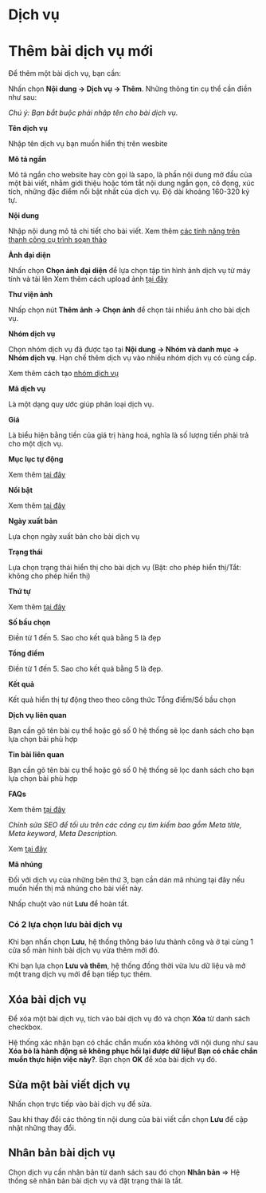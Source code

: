 # Dịch vụ
 
# Thêm bài dịch vụ mới

Để thêm một bài dịch vụ, bạn cần:

Nhấn chọn **Nội dung -> Dịch vụ -> Thêm**. Những thông tin cụ thể cần điền như sau:

_Chú ý: Bạn bắt buộc phải nhập tên cho bài dịch vụ._

**Tên dịch vụ**

Nhập tên dịch vụ bạn muốn hiển thị trên wesbite

**Mô tả ngắn**

Mô tả ngắn cho website hay còn gọi là sapo, là phần nội dung mở đầu của một bài viết, nhằm giới thiệu hoặc tóm tắt nội dung ngắn gọn, cô đọng, xúc tích, những đặc điểm nổi bật nhất của dịch vụ. Độ dài khoảng 160-320 ký tự.

**Nội dung**

Nhập nội dung mô tả chi tiết cho bài viết. Xem thêm [các tính năng trên thanh công cụ trình soạn thảo](https://mkmate.osd.vn/docs/common/tinymce)

**Ảnh đại diện**

Nhấn chọn **Chọn ảnh đại diện** để lựa chọn tập tin hình ảnh dịch vụ từ máy tính và tải lên
Xem thêm cách upload ảnh [tại đây](https://mkmate.osd.vn/docs/common/finder)

**Thư viện ảnh**

Nhấp chọn nút **Thêm ảnh -> Chọn ảnh** để chọn tải nhiều ảnh cho bài dịch vụ.

**Nhóm dịch vụ**

Chọn nhóm dịch vụ đã được tạo tại **Nội dung -> Nhóm và danh mục -> Nhóm dịch vụ**. Hạn chế thêm dịch vụ vào nhiều nhóm dịch vụ có cùng cấp.

Xem thêm cách tạo [nhóm dịch vụ](https://mkmate.osd.vn/docs/catalog/service_cat)

**Mã dịch vụ**

Là một dạng quy ước giúp phân loại dịch vụ.

**Giá**

Là biểu hiện bằng tiền của giá trị hàng hoá, nghĩa là số lượng tiền phải trả cho một dịch vụ.

**Mục lục tự động**

Xem thêm [tại đây](https://mkmate.osd.vn/docs/common/toc)

**Nổi bật**

Xem thêm [tại đây](https://mkmate.osd.vn/docs/common/logic)

**Ngày xuất bản**

Lựa chọn ngày xuất bản cho bài dịch vụ

**Trạng thái**

Lựa chọn trạng thái hiển thị cho bài dịch vụ (Bật: cho phép hiển thị/Tắt: không cho phép hiển thị)

**Thứ tự**

Xem thêm [tại đây](https://mkmate.osd.vn/docs/common/logic)

**Số bầu chọn**

Điền từ 1 đến 5. Sao cho kết quả bằng 5 là đẹp

**Tổng điểm** 

Điền từ 1 đến 5. Sao cho kết quả bằng 5 là đẹp.

**Kết quả** 

Kết quả hiển thị tự động theo theo công thức Tổng điểm/Số bầu chọn

**Dịch vụ liên quan**

Bạn cần gõ tên bài cụ thể hoặc gõ số 0 hệ thống sẽ lọc danh sách cho bạn lựa chọn bài phù hợp

**Tin bài liên quan**

Bạn cần gõ tên bài cụ thể hoặc gõ số 0 hệ thống sẽ lọc danh sách cho bạn lựa chọn bài phù hợp

**FAQs**

Xem thêm [tại đây](https://mkmate.osd.vn/docs/common/faqs)

_Chỉnh sửa SEO để tối ưu trên các công cụ tìm kiếm bao gồm Meta title, Meta keyword, Meta Description._

Xem [tại đây](https://mkmate.osd.vn/docs/seo/serp)

**Mã nhúng**

Đối với dịch vụ của những bên thứ 3, bạn cần dán mã nhúng tại đây nếu muốn hiển thị mã nhúng cho bài viết này.

Nhấp chuột vào nút **Lưu** để hoàn tất.

### Có 2 lựa chọn lưu bài dịch vụ

Khi bạn nhấn chọn **Lưu**, hệ thống thông báo lưu thành công và ở tại cùng 1 cửa sổ màn hình bài dịch vụ vừa thêm mới đó.

Khi bạn lựa chọn **Lưu và thêm**, hệ thống đồng thời vừa lưu dữ liệu và mở một trang dịch vụ mới để bạn tiếp tục thêm.

## Xóa bài dịch vụ

Để xóa một bài dịch vụ, tích vào bài dịch vụ đó và chọn **Xóa** từ danh sách checkbox.

Hệ thống xác nhận bạn có chắc chắn muốn xóa không với nội dung như sau **Xóa bỏ là hành động sẽ không phục hồi lại được dữ liệu! Bạn có chắc chắn muốn thực hiện việc này?**. Bạn chọn **OK** để xóa bài dịch vụ đó.

## Sửa một bài viết dịch vụ

Nhấn chọn trực tiếp vào bài dịch vụ để sửa.

Sau khi thay đổi các thông tin nội dung của bài viết cần chọn **Lưu** để cập nhật những thay đổi.

## Nhân bản bài dịch vụ

Chọn dịch vụ cần nhân bản từ danh sách sau đó chọn **Nhân bản** => Hệ thống sẽ nhân bản bài dịch vụ và đặt trạng thái là tắt.
